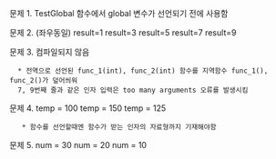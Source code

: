 문제 1. TestGlobal 함수에서 global 변수가 선언되기 전에 사용함

문제 2. (좌우동일)
       result=1  result=3  result=5  result=7  result=9
       
문제 3. 컴파일되지 않음

      * 전역으로 선언된 func_1(int), func_2(int) 함수를 지역함수 func_1(), func_2()가 덮어씌워
      7, 9번째 줄과 같은 인자 입력은 too many arguments 오류를 발생시킴

문제 4. temp = 100
       temp = 150
       temp = 125
       
       * 함수를 선언할때엔 함수가 받는 인자의 자료형까지 기재해야함

문제 5. num = 30
       num = 20
       num = 10
